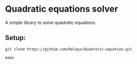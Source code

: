 # Quadratic equations solver

A simple library to solve quadratic equations.

## Setup:

`git clone https://github.com/Relayx/Quadratic-equation.git`

`make`
